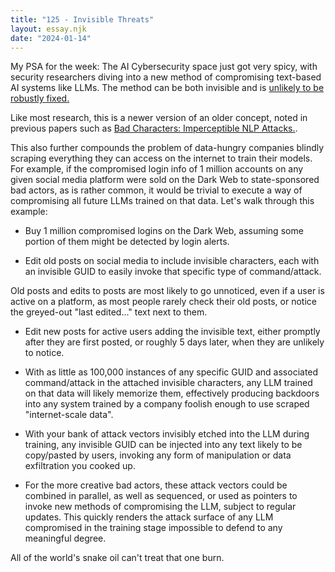 ```yaml
---
title: "125 - Invisible Threats"
layout: essay.njk
date: "2024-01-14"
---
```


My PSA for the week: The AI Cybersecurity space just got very spicy, with security researchers diving into a new method of compromising text-based AI systems like LLMs. The method can be both invisible and is [unlikely to be robustly fixed.](https://x.com/rez0__/status/1745545813512663203) 

Like most research, this is a newer version of an older concept, noted in previous papers such as [Bad Characters: Imperceptible NLP Attacks.](https://arxiv.org/abs/2106.09898).

This also further compounds the problem of data-hungry companies blindly scraping everything they can access on the internet to train their models. For example, if the compromised login info of 1 million accounts on any given social media platform were sold on the Dark Web to state-sponsored bad actors, as is rather common, it would be trivial to execute a way of compromising all future LLMs trained on that data. Let's walk through this example:

- Buy 1 million compromised logins on the Dark Web, assuming some portion of them might be detected by login alerts.

- Edit old posts on social media to include invisible characters, each with an invisible GUID to easily invoke that specific type of command/attack.
  
Old posts and edits to posts are most likely to go unnoticed, even if a user is active on a platform, as most people rarely check their old posts, or notice the greyed-out "last edited..." text next to them.

- Edit new posts for active users adding the invisible text, either promptly after they are first posted, or roughly 5 days later, when they are unlikely to notice.

- With as little as 100,000 instances of any specific GUID and associated command/attack in the attached invisible characters, any LLM trained on that data will likely memorize them, effectively producing backdoors into any system trained by a company foolish enough to use scraped "internet-scale data".

- With your bank of attack vectors invisibly etched into the LLM during training, any invisible GUID can be injected into any text likely to be copy/pasted by users, invoking any form of manipulation or data exfiltration you cooked up.

- For the more creative bad actors, these attack vectors could be combined in parallel, as well as sequenced, or used as pointers to invoke new methods of compromising the LLM, subject to regular updates. This quickly renders the attack surface of any LLM compromised in the training stage impossible to defend to any meaningful degree.

All of the world's snake oil can't treat that one burn. 
